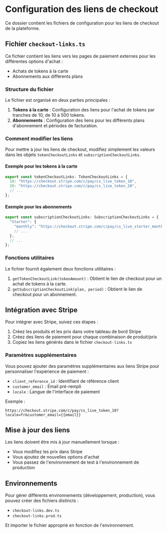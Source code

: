 # Configuration des liens de checkout

Ce dossier contient les fichiers de configuration pour les liens de checkout de la plateforme.

## Fichier `checkout-links.ts`

Ce fichier contient les liens vers les pages de paiement externes pour les différentes options d'achat :
- Achats de tokens à la carte
- Abonnements aux différents plans

### Structure du fichier

Le fichier est organisé en deux parties principales :

1. **Tokens à la carte** : Configuration des liens pour l'achat de tokens par tranches de 10, de 10 à 500 tokens.
2. **Abonnements** : Configuration des liens pour les différents plans d'abonnement et périodes de facturation.

### Comment modifier les liens

Pour mettre à jour les liens de checkout, modifiez simplement les valeurs dans les objets `tokenCheckoutLinks` et `subscriptionCheckoutLinks`.

#### Exemple pour les tokens à la carte

```typescript
export const tokenCheckoutLinks: TokenCheckoutLinks = {
  10: "https://checkout.stripe.com/c/pay/cs_live_token_10",
  20: "https://checkout.stripe.com/c/pay/cs_live_token_20",
  // ...
};
```

#### Exemple pour les abonnements

```typescript
export const subscriptionCheckoutLinks: SubscriptionCheckoutLinks = {
  "Starter": {
    "monthly": "https://checkout.stripe.com/c/pay/cs_live_starter_monthly",
    // ...
  },
  // ...
};
```

### Fonctions utilitaires

Le fichier fournit également deux fonctions utilitaires :

1. `getTokenCheckoutLink(tokenAmount)` : Obtient le lien de checkout pour un achat de tokens à la carte.
2. `getSubscriptionCheckoutLink(plan, period)` : Obtient le lien de checkout pour un abonnement.

## Intégration avec Stripe

Pour intégrer avec Stripe, suivez ces étapes :

1. Créez les produits et les prix dans votre tableau de bord Stripe
2. Créez des liens de paiement pour chaque combinaison de produit/prix
3. Copiez les liens générés dans le fichier `checkout-links.ts`

### Paramètres supplémentaires

Vous pouvez ajouter des paramètres supplémentaires aux liens Stripe pour personnaliser l'expérience de paiement :

- `client_reference_id` : Identifiant de référence client
- `customer_email` : Email pré-rempli
- `locale` : Langue de l'interface de paiement

Exemple :
```
https://checkout.stripe.com/c/pay/cs_live_token_10?locale=fr&customer_email={{email}}
```

## Mise à jour des liens

Les liens doivent être mis à jour manuellement lorsque :
- Vous modifiez les prix dans Stripe
- Vous ajoutez de nouvelles options d'achat
- Vous passez de l'environnement de test à l'environnement de production

## Environnements

Pour gérer différents environnements (développement, production), vous pouvez créer des fichiers distincts :
- `checkout-links.dev.ts`
- `checkout-links.prod.ts`

Et importer le fichier approprié en fonction de l'environnement. 